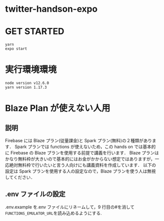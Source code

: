 # twitter-handson-expo

# GET STARTED

```
yarn
expo start
```

# 実行環境環境

```
node version v12.6.0
yarn version 1.17.3
```

# Blaze Plan が使えない人用

## 説明

Firebase には Blaze プラン(従量課金)と Spark プラン(無料)の２種類があります．
Spark プランでは functions が使えないため，この hands on では基本的に Firebase の Blaze プランを使用する前提で講義を行います．
Blaze プランはかなり無料枠が大きいので基本的にはお金がかからない想定ではありますが，一応絶対無料枠で行いたいと言う人向けにも講義資料を作成しています．
以下の設定は Spark プランを使用する人の設定なので，Blaze プランを使う人は無視してください．

## .env ファイルの設定

.env.example を.env ファイルにリネームして，9 行目の#を消して`FUNCTIONS_EMULATOR_URL`を読み込めるようにする.

